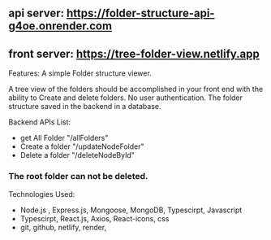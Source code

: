 ## api server: https://folder-structure-api-g4oe.onrender.com
## front server: https://tree-folder-view.netlify.app

Features: 
A simple Folder structure viewer. 

A tree view of the folders should be accomplished in your front end with the ability to Create and delete folders.
No user authentication.
The folder structure saved in the backend in a database.

Backend APIs List:
- get All Folder "/allFolders"
- Create a folder "/updateNodeFolder"
- Delete a folder "/deleteNodeById"

### The root folder can not be deleted. 

Technologies Used: 
- Node.js , Express.js, Mongoose, MongoDB, Typescirpt, Javascript
- Typescirpt, React.js, Axios, React-icons, css
- git, github, netlify, render, 